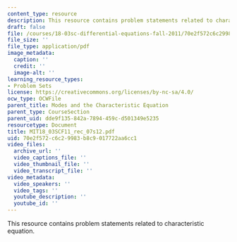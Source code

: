 ```yaml
---
content_type: resource
description: This resource contains problem statements related to characteristic equation.
draft: false
file: /courses/18-03sc-differential-equations-fall-2011/70e2f572c6c29983b8c9017722aa6cc1_MIT18_03SCF11_rec_07s12.pdf
file_size: ''
file_type: application/pdf
image_metadata:
  caption: ''
  credit: ''
  image-alt: ''
learning_resource_types:
- Problem Sets
license: https://creativecommons.org/licenses/by-nc-sa/4.0/
ocw_type: OCWFile
parent_title: Modes and the Characteristic Equation
parent_type: CourseSection
parent_uid: dde9f135-842a-7894-459c-d501349e5235
resourcetype: Document
title: MIT18_03SCF11_rec_07s12.pdf
uid: 70e2f572-c6c2-9983-b8c9-017722aa6cc1
video_files:
  archive_url: ''
  video_captions_file: ''
  video_thumbnail_file: ''
  video_transcript_file: ''
video_metadata:
  video_speakers: ''
  video_tags: ''
  youtube_description: ''
  youtube_id: ''
---
```

This resource contains problem statements related to characteristic equation.